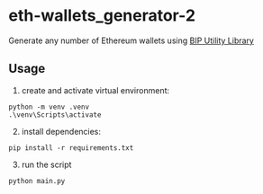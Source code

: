 # eth-wallets_generator-2

Generate any number of Ethereum wallets using [BIP Utility Library](https://pypi.org/project/bip-utils/)

## Usage
1. create and activate virtual environment:
```
python -m venv .venv
.\venv\Scripts\activate
```

2. install dependencies:
```
pip install -r requirements.txt
```

3. run the script

```
python main.py
```
